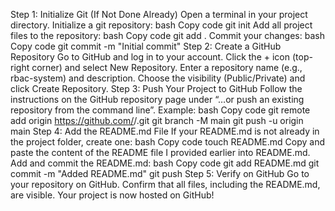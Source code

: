 Step 1: Initialize Git (If Not Done Already)
Open a terminal in your project directory.
Initialize a git repository:
bash
Copy code
git init
Add all project files to the repository:
bash
Copy code
git add .
Commit your changes:
bash
Copy code
git commit -m "Initial commit"
Step 2: Create a GitHub Repository
Go to GitHub and log in to your account.
Click the + icon (top-right corner) and select New Repository.
Enter a repository name (e.g., rbac-system) and description.
Choose the visibility (Public/Private) and click Create Repository.
Step 3: Push Your Project to GitHub
Follow the instructions on the GitHub repository page under “…or push an existing repository from the command line”. Example:
bash
Copy code
git remote add origin https://github.com/<your-username>/<repo-name>.git
git branch -M main
git push -u origin main
Step 4: Add the README.md File
If your README.md is not already in the project folder, create one:
bash
Copy code
touch README.md
Copy and paste the content of the README file I provided earlier into README.md.
Add and commit the README.md:
bash
Copy code
git add README.md
git commit -m "Added README.md"
git push
Step 5: Verify on GitHub
Go to your repository on GitHub.
Confirm that all files, including the README.md, are visible.
Your project is now hosted on GitHub!
